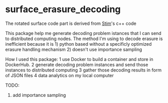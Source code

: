 # surface_erasure_decoding
 
The rotated surface code part is derived from [Stim](https://github.com/quantumlib/Stim)'s c++ code

This package help me generate decoding problem istances that I can send to distributed computing nodes. The method I'm using to decode erasure is inefficient because it is 1) python based without a specificly optimized erasure handling mechanism 2) doesn't use importance sampling

How I used this package:
 1 use Docker to build a container and store in DockerHub.
 2 generate decoding problem instances and send those instances to distributed computing
 3 gather those decoding results in form of JSON files
 4 data analytics on my local computer
 
TODO: 
1) add importance sampling

